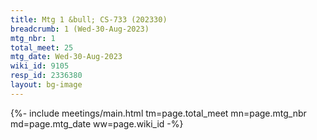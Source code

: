 ```yaml
---
title: Mtg 1 &bull; CS-733 (202330)
breadcrumb: 1 (Wed-30-Aug-2023)
mtg_nbr: 1
total_meet: 25
mtg_date: Wed-30-Aug-2023
wiki_id: 9105
resp_id: 2336380
layout: bg-image
---
```


{%- include meetings/main.html
    tm=page.total_meet
    mn=page.mtg_nbr
    md=page.mtg_date
    ww=page.wiki_id
-%}
